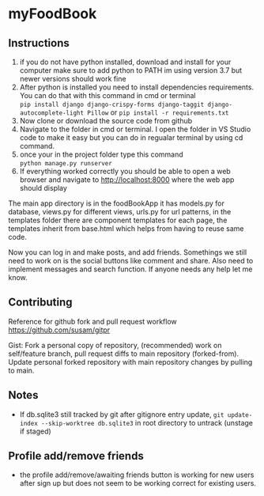 # myFoodBook

## Instructions

1. if you do not have python installed, download and install for your computer make sure to add python to PATH im using version 3.7 but newer versions should work fine
2. After python is installed you need to install dependencies requirements. You can do that with this command in cmd or terminal\
   `pip install django django-crispy-forms django-taggit django-autocomplete-light Pillow`
   or
   `pip install -r requirements.txt`
3. Now clone or download the source code from github
4. Navigate to the folder in cmd or terminal. I open the folder in VS Studio code to make it easy but you can do in regualar terminal by using cd command.
5. once your in the project folder type this command\
   `python manage.py runserver`
6. If everything worked correctly you should be able to open a web browser and navigate to [http://localhost:8000](http://localhost:8000) where the web app should display

The main app directory is in the foodBookApp it has models.py for database, views.py for different views, urls.py for url patterns, in the templates folder there are component templates for each page, the templates inherit from base.html which helps from having to reuse same code.

Now you can log in and make posts, and add friends. Somethings we still need to work on is the social buttons like comment and share. Also need to implement messages and search function. If anyone needs any help let me know.

## Contributing

Reference for github fork and pull request workflow
https://github.com/susam/gitpr

Gist: Fork a personal copy of repository, (recommended) work on self/feature branch, pull request diffs to main repository (forked-from). Update personal forked repository with main repository changes by pulling to main.

## Notes

- If db.sqlite3 still tracked by git after gitignore entry update, `git update-index --skip-worktree db.sqlite3` in root directory to untrack (unstage if staged)

## Profile add/remove friends

- the profile add/remove/awaiting friends button is working for new users after sign up but does not seem to be working correct for existing users.
